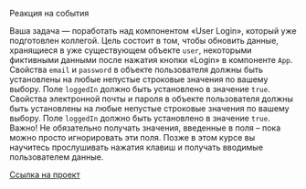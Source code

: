 Реакция на события 

Ваша задача — поработать над компонентом «User Login», который уже подготовлен коллегой.
Цель состоит в том, чтобы обновить данные, хранящиеся в уже существующем объекте 
`user`, некоторыми фиктивными данными после нажатия кнопки 
«Login» в компоненте `App`. Свойства `email` и `password` 
в объекте пользователя должны быть установлены на любые непустые строковые 
значения по вашему выбору. Поле `loggedIn` должно быть установлено в значение `true`.
Свойства электронной почты и пароля в объекте пользователя должны быть установлены 
на любые непустые строковые значения по вашему выбору. 
Поле `loggedIn` должно быть установлено в значение `true`. 
Важно! Не обязательно получать значения, введенные в поля – пока можно просто 
игнорировать эти поля. Позже в этом курсе вы научитесь прослушивать нажатия клавиш 
и получать вводимые пользователем данные.

[Ссылка на проект](https://codesandbox.io/p/sandbox/exercise-7-reacting-to-events-377hh5?layout=%257B%2522sidebarPanel%2522%253A%2522EXPLORER%2522%252C%2522rootPanelGroup%2522%253A%257B%2522direction%2522%253A%2522horizontal%2522%252C%2522contentType%2522%253A%2522UNKNOWN%2522%252C%2522type%2522%253A%2522PANEL_GROUP%2522%252C%2522id%2522%253A%2522ROOT_LAYOUT%2522%252C%2522panels%2522%253A%255B%257B%2522type%2522%253A%2522PANEL_GROUP%2522%252C%2522contentType%2522%253A%2522UNKNOWN%2522%252C%2522direction%2522%253A%2522vertical%2522%252C%2522id%2522%253A%2522clqbiyrhl0006356k1oejjurg%2522%252C%2522sizes%2522%253A%255B70%252C30%255D%252C%2522panels%2522%253A%255B%257B%2522type%2522%253A%2522PANEL_GROUP%2522%252C%2522contentType%2522%253A%2522EDITOR%2522%252C%2522direction%2522%253A%2522horizontal%2522%252C%2522id%2522%253A%2522EDITOR%2522%252C%2522panels%2522%253A%255B%257B%2522type%2522%253A%2522PANEL%2522%252C%2522contentType%2522%253A%2522EDITOR%2522%252C%2522id%2522%253A%2522clqbiyrhl0002356knvfuxbg3%2522%257D%255D%257D%252C%257B%2522type%2522%253A%2522PANEL_GROUP%2522%252C%2522contentType%2522%253A%2522SHELLS%2522%252C%2522direction%2522%253A%2522horizontal%2522%252C%2522id%2522%253A%2522SHELLS%2522%252C%2522panels%2522%253A%255B%257B%2522type%2522%253A%2522PANEL%2522%252C%2522contentType%2522%253A%2522SHELLS%2522%252C%2522id%2522%253A%2522clqbiyrhl0003356khpk4j2mv%2522%257D%255D%252C%2522sizes%2522%253A%255B100%255D%257D%255D%257D%252C%257B%2522type%2522%253A%2522PANEL_GROUP%2522%252C%2522contentType%2522%253A%2522DEVTOOLS%2522%252C%2522direction%2522%253A%2522vertical%2522%252C%2522id%2522%253A%2522DEVTOOLS%2522%252C%2522panels%2522%253A%255B%257B%2522type%2522%253A%2522PANEL%2522%252C%2522contentType%2522%253A%2522DEVTOOLS%2522%252C%2522id%2522%253A%2522clqbiyrhl0005356k6glxo2d0%2522%257D%255D%252C%2522sizes%2522%253A%255B100%255D%257D%255D%252C%2522sizes%2522%253A%255B50%252C50%255D%257D%252C%2522tabbedPanels%2522%253A%257B%2522clqbiyrhl0002356knvfuxbg3%2522%253A%257B%2522tabs%2522%253A%255B%257B%2522id%2522%253A%2522clqbiyrhk0001356k2cdqdf3v%2522%252C%2522mode%2522%253A%2522permanent%2522%252C%2522type%2522%253A%2522FILE%2522%252C%2522filepath%2522%253A%2522%252Fsrc%252Findex.js%2522%257D%255D%252C%2522id%2522%253A%2522clqbiyrhl0002356knvfuxbg3%2522%252C%2522activeTabId%2522%253A%2522clqbiyrhk0001356k2cdqdf3v%2522%257D%252C%2522clqbiyrhl0005356k6glxo2d0%2522%253A%257B%2522tabs%2522%253A%255B%257B%2522id%2522%253A%2522clqbiyrhl0004356kpcnfag43%2522%252C%2522mode%2522%253A%2522permanent%2522%252C%2522type%2522%253A%2522UNASSIGNED_PORT%2522%252C%2522port%2522%253A0%252C%2522path%2522%253A%2522%252F%2522%257D%255D%252C%2522id%2522%253A%2522clqbiyrhl0005356k6glxo2d0%2522%252C%2522activeTabId%2522%253A%2522clqbiyrhl0004356kpcnfag43%2522%257D%252C%2522clqbiyrhl0003356khpk4j2mv%2522%253A%257B%2522tabs%2522%253A%255B%255D%252C%2522id%2522%253A%2522clqbiyrhl0003356khpk4j2mv%2522%257D%257D%252C%2522showDevtools%2522%253Atrue%252C%2522showShells%2522%253Atrue%252C%2522showSidebar%2522%253Atrue%252C%2522sidebarPanelSize%2522%253A15%257D)